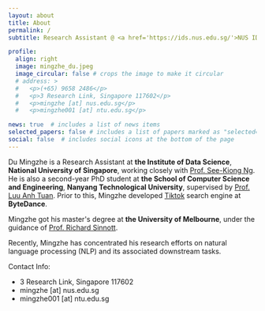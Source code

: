 ```yaml
---
layout: about
title: About
permalink: /
subtitle: Research Assistant @ <a href='https://ids.nus.edu.sg/'>NUS IDS</a> / PhD Student @ <a href='https://www.ntu.edu.sg/scse'>NTU SCSE</a>

profile:
  align: right
  image: mingzhe_du.jpeg
  image_circular: false # crops the image to make it circular
  # address: >
  #   <p>(+65) 9658 2486</p>
  #   <p>3 Research Link, Singapore 117602</p>
  #   <p>mingzhe [at] nus.edu.sg</p>
  #   <p>mingzhe001 [at] ntu.edu.sg</p>

news: true  # includes a list of news items
selected_papers: false # includes a list of papers marked as "selected={true}"
social: false  # includes social icons at the bottom of the page
---
```


Du Mingzhe is a Research Assistant at **the Institute of Data Science**, **National University of Singapore**, working closely with [Prof. See-Kiong Ng](https://www.comp.nus.edu.sg/~ngsk/). He is also a second-year PhD student at **the School of Computer Science and Engineering**, **Nanyang Technological University**, supervised by [Prof. Luu Anh Tuan](https://tuanluu.github.io/). Prior to this, Mingzhe developed [Tiktok](https://www.tiktok.com/) search engine at **ByteDance**.

Mingzhe got his master's degree at **the University of Melbourne**, under the guidance of [Prof. Richard Sinnott](https://findanexpert.unimelb.edu.au/profile/342078-richard-sinnott).

Recently, Mingzhe has concentrated his research efforts on natural language processing (NLP) and its associated downstream tasks.

Contact Info:
- 3 Research Link, Singapore 117602
- mingzhe [at] nus.edu.sg
- mingzhe001 [at] ntu.edu.sg